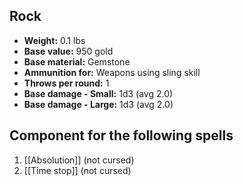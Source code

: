 ## Rock
- **Weight:** 0.1 lbs
- **Base value:** 950 gold
- **Base material:** Gemstone
- **Ammunition for:** Weapons using sling skill
- **Throws per round:** 1
- **Base damage - Small:** 1d3 (avg 2.0)
- **Base damage - Large:** 1d3 (avg 2.0)
## Component for the following spells
1. [[Absolution]] (not cursed)
2. [[Time stop]] (not cursed)
